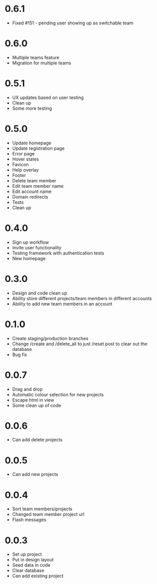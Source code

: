 # 0.6.1

* Fixed #151 - pending user showing up as switchable team

# 0.6.0

* Multiple teams feature
* Migration for multiple teams

# 0.5.1

* UX updates based on user testing
* Clean up
* Some more testing

# 0.5.0

* Update homepage
* Update registration page
* Error page
* Hover states
* Favicon
* Help overlay
* Footer
* Delete team member
* Edit team member name
* Edit account name
* Domain redirects
* Tests
* Clean up

# 0.4.0

* Sign up workflow
* Invite user functionality
* Testing framework with authentication tests
* New homepage

# 0.3.0

* Design and code clean up
* Ability store different projects/team members in different accounts
* Ability to add new team members in an account

# 0.1.0

* Create staging/production branches
* Change /create and /delete_all to just /reset post to clear out the database
* Bug fix

# 0.0.7

* Drag and drop
* Automatic colour selection for new projects
* Escape html in view
* Some clean up of code

# 0.0.6

* Can add delete projects

# 0.0.5

* Can add new projects

# 0.0.4

* Sort team members/projects
* Changed team member project url
* Flash messages

# 0.0.3

* Set up project
* Put in design layout
* Seed data in code
* Clear database
* Can add existing project